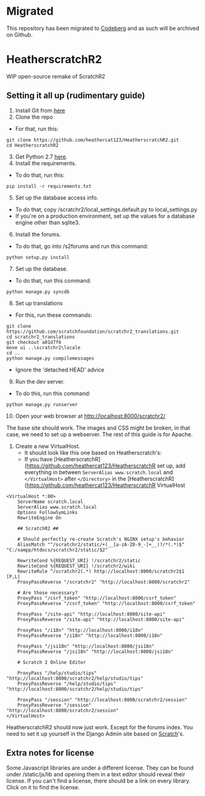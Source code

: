 # Migrated
This repository has been migrated to [Codeberg](https://codeberg.org/heathercat123/HeatherscratchR2) and as such will be archived on Github.

# HeatherscratchR2
WIP open-source remake of ScratchR2

## Setting it all up (rudimentary guide)
1. Install Git from [here](https://git-scm.com/)
2. Clone the repo
  - For that, run this:
```
git clone https://github.com/heathercat123/HeatherscratchR2.git
cd HeatherscratchR2
```
3. Get Python 2.7 [here](https://www.python.org/downloads/release/python-2718/).
4. Install the requirements.
  - To do that, run this:
```
pip install -r requirements.txt
```
5. Set up the database access info.
  - To do that, copy /scratchr2/local_settings.default.py to local_settings.py
  - If you're on a production environment, set up the values for a database engine other than sqlite3.
6. Install the forums.
  - To do that, go into /s2forums and run this command:
```
python setup.py install
```
7. Set up the database.
  - To do that, run this command:
```
python manage.py syncdb
```
8. Set up translations
  - For this, run these commands:
```
git clone https://github.com/scratchfoundation/scratchr2_translations.git
cd scratchr2_translations
git checkout a01d7f6
move ui ..\scratchr2\locale
cd ..
python manage.py compilemessages
```
  - Ignore the 'detached HEAD' advice
9. Run the dev server.
  - To do this, run this command:
```
python manage.py runserver
```
10. Open your web browser at [http://localhost:8000/scratchr2/](http://localhost:8000/scratchr2/)

The base site should work. The images and CSS might be broken, in that case, we need to set up a webserver. The rest of this guide is for Apache.

1. Create a new VirtualHost.
   - It should look like this one based on Heatherscratch's:
   - If you have [HeatherscratchR](https://github.com/heathercat123/HeatherscratchR set up, add everything in between `ServerAlias www.scratch.local` and `</VirtualHost>` after `</Directory>` in the [HeatherscratchR](https://github.com/heathercat123/HeatherscratchR VirtualHost
```
<VirtualHost *:80>
    ServerName scratch.local
    ServerAlias www.scratch.local
    Options FollowSymLinks
    RewriteEngine On

    ## ScratchR2 ##

    # Should perfectly re-create Scratch's NGINX setup's behavior
    AliasMatch "^/scratchr2/static/+(__[a-zA-Z0-9_-]+__)?/*(.*)$" "C:/xampp/htdocs/scratchr2/static/$2"

    RewriteCond %{REQUEST_URI} !/scratchr2/static
    RewriteCond %{REQUEST_URI} !/scratchr2/wiki
    RewriteRule ^/scratchr2(.*) http://localhost:8000/scratchr2$1 [P,L]
    ProxyPassReverse "/scratchr2" "http://localhost:8000/scratchr2"

    # Are those necessary?
    ProxyPass "/csrf_token" "http://localhost:8000/csrf_token"
    ProxyPassReverse "/csrf_token" "http://localhost:8000/csrf_token"

    ProxyPass "/site-api" "http://localhost:8000/site-api"
    ProxyPassReverse "/site-api" "http://localhost:8000/site-api"

    ProxyPass "/i18n" "http://localhost:8000/i18n"
    ProxyPassReverse "/i18n" "http://localhost:8000/i18n"

    ProxyPass "/jsi18n" "http://localhost:8000/jsi18n"
    ProxyPassReverse "/jsi18n" "http://localhost:8000/jsi18n"

    # Scratch 2 Online Editor

    ProxyPass "/help/studio/tips" "http://localhost:8000/scratchr2/help/studio/tips"
    ProxyPassReverse "/help/studio/tips" "http://localhost:8000/scratchr2/help/studio/tips"

    ProxyPass "/session" "http://localhost:8000/scratchr2/session"
    ProxyPassReverse "/session" "http://localhost:8000/scratchr2/session"
</VirtualHost>

```
HeatherscratchR2 should now just work. Except for the forums index. You need to set it up yourself in the Django Admin site based on [Scratch](https://scratch.mit.edu/discuss)'s.

## Extra notes for license
Some Javascript libraries are under a different license. They can be found under /static/js/lib and opening them in a text editor should reveal their license. If you can't find a license, there should be a link on every library. Click on it to find the license.
